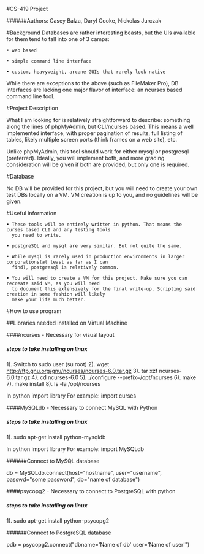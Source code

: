 #CS-419 Project

######Authors: Casey Balza, Daryl Cooke, Nickolas Jurczak

#Background
Databases are rather interesting beasts, but the UIs available for them tend to fall into one of 3 camps:

	• web based
	
	• simple command line interface
	
	• custom, heavyweight, arcane GUIs that rarely look native
	
While there are exceptions to the above (such as FileMaker Pro), DB interfaces are lacking one major flavor
of interface: an ncurses based command line tool.

#Project Description

What I am looking for is relatively straightforward to describe: something along the lines of phpMyAdmin,
but CLI/ncurses based. This means a well implemented interface, with proper pagination of results, full
listing of tables, likely multiple screen ports (think frames on a web site), etc.

Unlike phpMyAdmin, this tool should work for either mysql or postgresql (preferred). Ideally, you will
implement both, and more grading consideration will be given if both are provided, but only one is required.

#Database

No DB will be provided for this project, but you will need to create your own test DBs locally on a VM.
VM creation is up to you, and no guidelines will be given.

#Useful information

	• These tools will be entirely written in python. That means the curses based CLI and any testing tools
	  you need to write.
	  
	• postgreSQL and mysql are very similar. But not quite the same.
	
	• While mysql is rarely used in production environments in larger corporations(at least as far as I can
	  find), postgresql is relatively common.
	  
	• You will need to create a VM for this project. Make sure you can recreate said VM, as you will need
	  to document this extensively for the final write-up. Scripting said creation in some fashion will likely
	  make your life much better.

#How to use program

##Libraries needed installed on Virtual Machine

####ncurses - Necessary for visual layout
##### steps to take installing on linux
1). Switch to sudo user (su root)
2). wget http://ftp.gnu.org/gnu/ncurses/ncurses-6.0.tar.gz
3). tar xzf ncurses-6.0.tar.gz
4). cd ncurses-6.0
5). ./configure --prefix=/opt/ncurses
6). make
7). make install
8). ls -la /opt/ncurses

In python import library
For example: import curses


####MySQLdb - Necessary to connect MySQL with Python
##### steps to take installing on linux
1). sudo apt-get install python-mysqldb

In python import library
For example: import MySQLdb

######Connect to MySQL database

db = MySQLdb.connect(host="hostname",
                     user="username",
                     passwd="some password",
                     db="name of database")

####psycopg2 - Necessary to connect to PostgreSQL with python
##### steps to take installing on linux
1). sudo apt-get install python-psycopg2

######Connect to PostgreSQL database

pdb = psycopg2.connect("dbname='Name of db' user='Name of user'")















